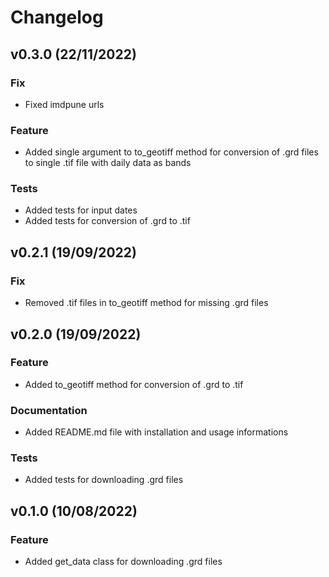 # Changelog

## v0.3.0 (22/11/2022)

### Fix

- Fixed imdpune urls

### Feature

- Added single argument to to_geotiff method for conversion of .grd files to single .tif file with daily data as bands

### Tests

- Added tests for input dates
- Added tests for conversion of .grd to .tif

## v0.2.1 (19/09/2022)

### Fix

- Removed .tif files in to_geotiff method for missing .grd files

## v0.2.0 (19/09/2022)

### Feature

- Added to_geotiff method for conversion of .grd to .tif

### Documentation

- Added README.md file with installation and usage informations

### Tests

- Added tests for downloading .grd files

## v0.1.0 (10/08/2022)

### Feature

- Added get_data class for downloading .grd files